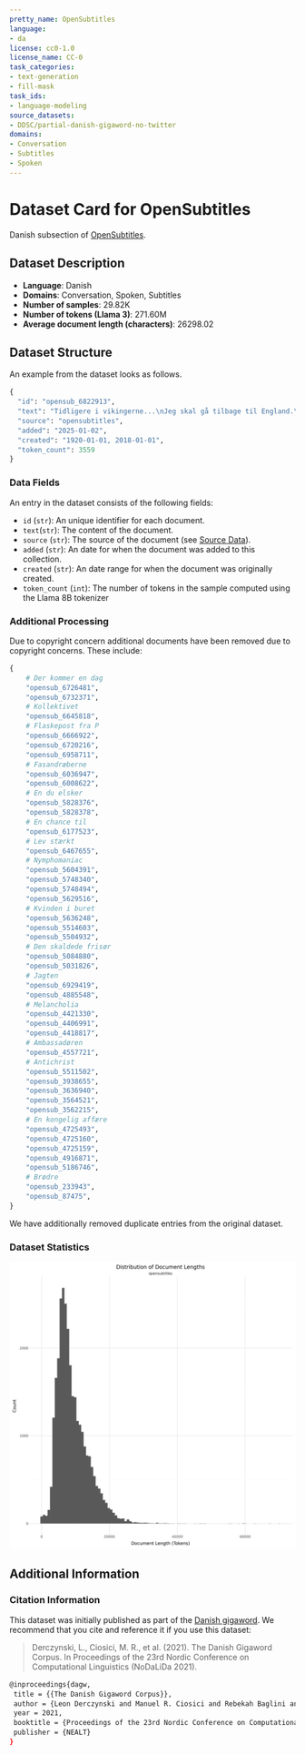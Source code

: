 ```yaml
---
pretty_name: OpenSubtitles
language:
- da
license: cc0-1.0
license_name: CC-0
task_categories:
- text-generation
- fill-mask
task_ids:
- language-modeling
source_datasets:
- DDSC/partial-danish-gigaword-no-twitter
domains:
- Conversation
- Subtitles
- Spoken
---
```


# Dataset Card for OpenSubtitles

<!-- START-SHORT DESCRIPTION -->
Danish subsection of [OpenSubtitles](https://opus.nlpl.eu/OpenSubtitles/corpus/version/OpenSubtitles).
<!-- END-SHORT DESCRIPTION -->


## Dataset Description

<!-- START-DESC-STATS -->
- **Language**: Danish
- **Domains**: Conversation, Spoken, Subtitles
- **Number of samples**: 29.82K
- **Number of tokens (Llama 3)**: 271.60M
- **Average document length (characters)**: 26298.02
<!-- END-DESC-STATS -->


## Dataset Structure
An example from the dataset looks as follows.

<!-- START-SAMPLE -->
```py
{
  "id": "opensub_6822913",
  "text": "Tidligere i vikingerne...\nJeg skal gå tilbage til England.\nBurde være gået tilbage for lang tid side[...]",
  "source": "opensubtitles",
  "added": "2025-01-02",
  "created": "1920-01-01, 2018-01-01",
  "token_count": 3559
}
```

### Data Fields

An entry in the dataset consists of the following fields:

- `id` (`str`): An unique identifier for each document.
- `text`(`str`): The content of the document.
- `source` (`str`): The source of the document (see [Source Data](#source-data)).
- `added` (`str`): An date for when the document was added to this collection.
- `created` (`str`): An date range for when the document was originally created.
- `token_count` (`int`): The number of tokens in the sample computed using the Llama 8B tokenizer
<!-- END-SAMPLE -->


### Additional Processing

Due to copyright concern additional documents have been removed due to copyright concerns. These include:

```py
{
    # Der kommer en dag
    "opensub_6726481",
    "opensub_6732371",
    # Kollektivet
    "opensub_6645818",
    # Flaskepost fra P
    "opensub_6666922",
    "opensub_6720216",
    "opensub_6958711",
    # Fasandræberne
    "opensub_6036947",
    "opensub_6008622",
    # En du elsker
    "opensub_5828376",
    "opensub_5828378",
    # En chance til
    "opensub_6177523",
    # Lev stærkt
    "opensub_6467655",
    # Nymphomaniac
    "opensub_5604391",
    "opensub_5748340",
    "opensub_5748494",
    "opensub_5629516",
    # Kvinden i buret
    "opensub_5636248",
    "opensub_5514603",
    "opensub_5504932",
    # Den skaldede frisør
    "opensub_5084880",
    "opensub_5031826",
    # Jagten
    "opensub_6929419",
    "opensub_4885548",
    # Melancholia
    "opensub_4421330",
    "opensub_4406991",
    "opensub_4418817",
    # Ambassadøren
    "opensub_4557721",
    # Antichrist
    "opensub_5511502",
    "opensub_3938655",
    "opensub_3636940",
    "opensub_3564521",
    "opensub_3562215",
    # En kongelig affære
    "opensub_4725493",
    "opensub_4725160",
    "opensub_4725159",
    "opensub_4916871",
    "opensub_5186746",
    # Brødre
    "opensub_233943",
    "opensub_87475",
}
```

We have additionally removed duplicate entries from the original dataset.

### Dataset Statistics

<!-- START-DATASET PLOTS -->
<p align="center">
<img src="./images/dist_document_length.png" width="600" style="margin-right: 10px;" />
</p>
<!-- END-DATASET PLOTS -->


## Additional Information


### Citation Information

This dataset was initially published as part of the [Danish gigaword](https://huggingface.co/danish-foundation-models). We recommend that you cite and reference it if you use this dataset:

> Derczynski, L., Ciosici, M. R., et al. (2021). The Danish Gigaword Corpus. In Proceedings of the 23rd Nordic Conference on Computational Linguistics (NoDaLiDa 2021).

```bash
@inproceedings{dagw,
 title = {{The Danish Gigaword Corpus}},
 author = {Leon Derczynski and Manuel R. Ciosici and Rebekah Baglini and Morten H. Christiansen and Jacob Aarup Dalsgaard and Riccardo Fusaroli and Peter Juel Henrichsen and Rasmus Hvingelby and Andreas Kirkedal and Alex Speed Kjeldsen and Claus Ladefoged and Finn Årup Nielsen and Jens Madsen and Malte Lau Petersen and Jonathan Hvithamar Rystrøm and Daniel Varab},
 year = 2021,
 booktitle = {Proceedings of the 23rd Nordic Conference on Computational Linguistics},
 publisher = {NEALT}
}
```
